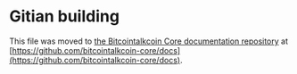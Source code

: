 Gitian building
================

This file was moved to [the Bitcointalkcoin Core documentation repository](https://github.com/bitcointalkcoin-core/docs/blob/master/gitian-building.md) at [https://github.com/bitcointalkcoin-core/docs](https://github.com/bitcointalkcoin-core/docs).
